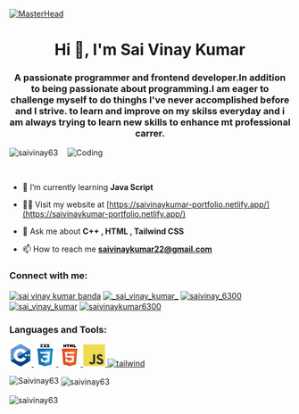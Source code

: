 [![MasterHead](https://i.pinimg.com/originals/de/f9/5e/def95e6b8195baf70d128632c5baadcb.gif)](https://Saivinay63.io)

<h1 align="center">Hi 👋, I'm Sai Vinay Kumar</h1>
<h3 align="center">A passionate programmer and frontend developer.In addition to being passionate about programming.I am eager to challenge myself to do thinghs 
I've never accomplished before and I strive. to learn and improve on my skilss everyday and i am always trying to learn new skills to enhance mt professional carrer.</h3>
<img align="right" alt="Coding" width="400" src="https://user-images.githubusercontent.com/48166328/87433509-02119980-c607-11ea-8285-f1136a57d3d2.gif"/>

<p align="left"> <img src="https://komarev.com/ghpvc/?username=saivinay63&label=Profile%20views&color=0e75b6&style=flat" alt="saivinay63" /> </p>

<p align="left"> <a href="https://twitter.com/" target="blank"><img src="https://img.shields.io/twitter/follow/?logo=twitter&style=for-the-badge" alt="" /></a> </p>

- 🌱 I’m currently learning **Java Script**

- 👨‍💻 Visit my website at [https://saivinaykumar-portfolio.netlify.app/](https://saivinaykumar-portfolio.netlify.app/)

- 💬 Ask me about **C++ , HTML , Tailwind CSS**

- 📫 How to reach me **saivinaykumar22@gmail.com**

<h3 align="left">Connect with me:</h3>
<p align="left">
<a href="https://linkedin.com/in/sai vinay kumar banda" target="blank"><img align="center" src="https://raw.githubusercontent.com/rahuldkjain/github-profile-readme-generator/master/src/images/icons/Social/linked-in-alt.svg" alt="sai vinay kumar banda" height="30" width="40" /></a>
<a href="https://instagram.com/_sai_vinay_kumar_" target="blank"><img align="center" src="https://raw.githubusercontent.com/rahuldkjain/github-profile-readme-generator/master/src/images/icons/Social/instagram.svg" alt="_sai_vinay_kumar_" height="30" width="40" /></a>
<a href="https://www.codechef.com/users/saivinay_6300" target="blank"><img align="center" src="https://cdn.jsdelivr.net/npm/simple-icons@3.1.0/icons/codechef.svg" alt="saivinay_6300" height="30" width="40" /></a>
<a href="https://www.leetcode.com/sai_vinay_kumar" target="blank"><img align="center" src="https://raw.githubusercontent.com/rahuldkjain/github-profile-readme-generator/master/src/images/icons/Social/leet-code.svg" alt="sai_vinay_kumar" height="30" width="40" /></a>
<a href="https://auth.geeksforgeeks.org/user/saivinaykumar6300" target="blank"><img align="center" src="https://raw.githubusercontent.com/rahuldkjain/github-profile-readme-generator/master/src/images/icons/Social/geeks-for-geeks.svg" alt="saivinaykumar6300" height="30" width="40" /></a>
</p>

<h3 align="left">Languages and Tools:</h3>
<p align="left"> <a href="https://www.w3schools.com/cpp/" target="_blank" rel="noreferrer"> <img src="https://raw.githubusercontent.com/devicons/devicon/master/icons/cplusplus/cplusplus-original.svg" alt="cplusplus" width="40" height="40"/> </a> <a href="https://www.w3schools.com/css/" target="_blank" rel="noreferrer"> <img src="https://raw.githubusercontent.com/devicons/devicon/master/icons/css3/css3-original-wordmark.svg" alt="css3" width="40" height="40"/> </a> <a href="https://www.w3.org/html/" target="_blank" rel="noreferrer"> <img src="https://raw.githubusercontent.com/devicons/devicon/master/icons/html5/html5-original-wordmark.svg" alt="html5" width="40" height="40"/> </a> <a href="https://developer.mozilla.org/en-US/docs/Web/JavaScript" target="_blank" rel="noreferrer"> <img src="https://raw.githubusercontent.com/devicons/devicon/master/icons/javascript/javascript-original.svg" alt="javascript" width="40" height="40"/> </a> <a href="https://tailwindcss.com/" target="_blank" rel="noreferrer"> <img src="https://www.vectorlogo.zone/logos/tailwindcss/tailwindcss-icon.svg" alt="tailwind" width="40" height="40"/> </a> </p>

<p><img align="left" src="https://github-readme-stats.vercel.app/api/top-langs?username=saivinay63&show_icons=true&locale=en&layout=compact" alt="Saivinay63" /></p>

<p>&nbsp;<img align="center" src="https://github-readme-stats.vercel.app/api?username=saivinay63&show_icons=true&locale=en" alt="saivinay63" /></p>

<p><img align="center" src="https://github-readme-streak-stats.herokuapp.com/?user=saivinay63&" alt="saivinay63" /></p>
